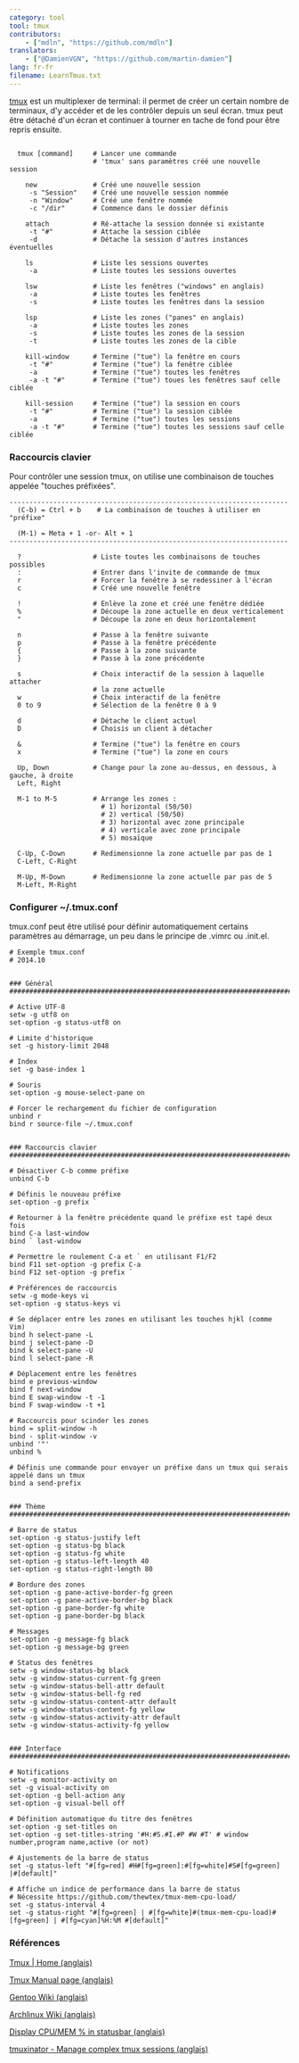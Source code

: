 ```yaml
---
category: tool
tool: tmux
contributors:
    - ["mdln", "https://github.com/mdln"]
translators:
    - ["@DamienVGN", "https://github.com/martin-damien"]
lang: fr-fr
filename: LearnTmux.txt
---
```



[tmux](http://tmux.sourceforge.net) est un multiplexer de terminal:
il permet de créer un certain nombre de terminaux, d'y accéder et de les
contrôler depuis un seul écran. tmux peut être détaché d'un écran et
continuer à tourner en tache de fond pour être repris ensuite.

```

  tmux [command]     # Lancer une commande
                     # 'tmux' sans paramètres créé une nouvelle session

    new              # Créé une nouvelle session
     -s "Session"    # Créé une nouvelle session nommée
     -n "Window"     # Créé une fenêtre nommée
     -c "/dir"       # Commence dans le dossier définis

    attach           # Ré-attache la session donnée si existante
     -t "#"          # Attache la session ciblée
     -d              # Détache la session d'autres instances éventuelles

    ls               # Liste les sessions ouvertes
     -a              # Liste toutes les sessions ouvertes

    lsw              # Liste les fenêtres ("windows" en anglais)
     -a              # Liste toutes les fenêtres
     -s              # Liste toutes les fenêtres dans la session

    lsp              # Liste les zones ("panes" en anglais)
     -a              # Liste toutes les zones
     -s              # Liste toutes les zones de la session
     -t              # Liste toutes les zones de la cible

    kill-window      # Termine ("tue") la fenêtre en cours
     -t "#"          # Termine ("tue") la fenêtre ciblée
     -a              # Termine ("tue") toutes les fenêtres
     -a -t "#"       # Termine ("tue") toues les fenêtres sauf celle ciblée

    kill-session     # Termine ("tue") la session en cours
     -t "#"          # Termine ("tue") la session ciblée
     -a              # Termine ("tue") toutes les sessions
     -a -t "#"       # Termine ("tue") toutes les sessions sauf celle ciblée

```


### Raccourcis clavier

Pour contrôler une session tmux, on utilise une combinaison de touches
appelée "touches préfixées".

```
----------------------------------------------------------------------
  (C-b) = Ctrl + b    # La combinaison de touches à utiliser en "préfixe"

  (M-1) = Meta + 1 -or- Alt + 1
----------------------------------------------------------------------

  ?                  # Liste toutes les combinaisons de touches possibles
  :                  # Entrer dans l'invite de commande de tmux
  r                  # Forcer la fenêtre à se redessiner à l'écran
  c                  # Créé une nouvelle fenêtre

  !                  # Enlève la zone et créé une fenêtre dédiée
  %                  # Découpe la zone actuelle en deux verticalement
  "                  # Découpe la zone en deux horizontalement

  n                  # Passe à la fenêtre suivante
  p                  # Passe à la fenêtre précédente
  {                  # Passe à la zone suivante
  }                  # Passe à la zone précédente

  s                  # Choix interactif de la session à laquelle attacher
                     # la zone actuelle
  w                  # Choix interactif de la fenêtre
  0 to 9             # Sélection de la fenêtre 0 à 9

  d                  # Détache le client actuel
  D                  # Choisis un client à détacher

  &                  # Termine ("tue") la fenêtre en cours
  x                  # Termine ("tue") la zone en cours

  Up, Down           # Change pour la zone au-dessus, en dessous, à gauche, à droite
  Left, Right

  M-1 to M-5         # Arrange les zones :
                       # 1) horizontal (50/50)
                       # 2) vertical (50/50)
                       # 3) horizontal avec zone principale
                       # 4) verticale avec zone principale
                       # 5) mosaïque

  C-Up, C-Down       # Redimensionne la zone actuelle par pas de 1
  C-Left, C-Right

  M-Up, M-Down       # Redimensionne la zone actuelle par pas de 5
  M-Left, M-Right

```


### Configurer ~/.tmux.conf

tmux.conf peut être utilisé pour définir automatiquement certains paramètres
au démarrage, un peu dans le principe de .vimrc ou .init.el.

```
# Exemple tmux.conf
# 2014.10


### Général
###########################################################################

# Active UTF-8
setw -g utf8 on
set-option -g status-utf8 on

# Limite d'historique
set -g history-limit 2048

# Index
set -g base-index 1

# Souris
set-option -g mouse-select-pane on

# Forcer le rechargement du fichier de configuration
unbind r
bind r source-file ~/.tmux.conf


### Raccourcis clavier
###########################################################################

# Désactiver C-b comme préfixe
unbind C-b

# Définis le nouveau préfixe
set-option -g prefix `

# Retourner à la fenêtre précédente quand le préfixe est tapé deux fois
bind C-a last-window
bind ` last-window

# Permettre le roulement C-a et ` en utilisant F1/F2
bind F11 set-option -g prefix C-a
bind F12 set-option -g prefix `

# Préférences de raccourcis
setw -g mode-keys vi
set-option -g status-keys vi

# Se déplacer entre les zones en utilisant les touches hjkl (comme Vim)
bind h select-pane -L
bind j select-pane -D
bind k select-pane -U
bind l select-pane -R

# Déplacement entre les fenêtres
bind e previous-window
bind f next-window
bind E swap-window -t -1
bind F swap-window -t +1

# Raccourcis pour scinder les zones
bind = split-window -h
bind - split-window -v
unbind '"'
unbind %

# Définis une commande pour envoyer un préfixe dans un tmux qui serais appelé dans un tmux
bind a send-prefix


### Thème
###########################################################################

# Barre de status
set-option -g status-justify left
set-option -g status-bg black
set-option -g status-fg white
set-option -g status-left-length 40
set-option -g status-right-length 80

# Bordure des zones
set-option -g pane-active-border-fg green
set-option -g pane-active-border-bg black
set-option -g pane-border-fg white
set-option -g pane-border-bg black

# Messages
set-option -g message-fg black
set-option -g message-bg green

# Status des fenêtres
setw -g window-status-bg black
setw -g window-status-current-fg green
setw -g window-status-bell-attr default
setw -g window-status-bell-fg red
setw -g window-status-content-attr default
setw -g window-status-content-fg yellow
setw -g window-status-activity-attr default
setw -g window-status-activity-fg yellow


### Interface
###########################################################################

# Notifications
setw -g monitor-activity on
set -g visual-activity on
set-option -g bell-action any
set-option -g visual-bell off

# Définition automatique du titre des fenêtres
set-option -g set-titles on
set-option -g set-titles-string '#H:#S.#I.#P #W #T' # window number,program name,active (or not)

# Ajustements de la barre de status
set -g status-left "#[fg=red] #H#[fg=green]:#[fg=white]#S#[fg=green] |#[default]"

# Affiche un indice de performance dans la barre de status
# Nécessite https://github.com/thewtex/tmux-mem-cpu-load/
set -g status-interval 4
set -g status-right "#[fg=green] | #[fg=white]#(tmux-mem-cpu-load)#[fg=green] | #[fg=cyan]%H:%M #[default]"

```


### Références

[Tmux | Home (anglais)](http://tmux.sourceforge.net)

[Tmux Manual page (anglais)](http://www.openbsd.org/cgi-bin/man.cgi/OpenBSD-current/man1/tmux.1?query=tmux)

[Gentoo Wiki (anglais)](http://wiki.gentoo.org/wiki/Tmux)

[Archlinux Wiki (anglais)](https://wiki.archlinux.org/index.php/Tmux)

[Display CPU/MEM % in statusbar (anglais)](https://stackoverflow.com/questions/11558907/is-there-a-better-way-to-display-cpu-usage-in-tmux)

[tmuxinator - Manage complex tmux sessions (anglais)](https://github.com/tmuxinator/tmuxinator) 



